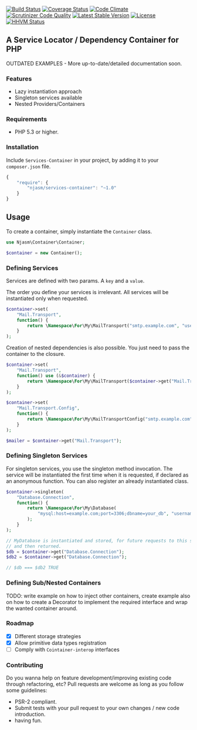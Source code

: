 [![Build Status](https://travis-ci.org/njasm/container.svg?branch=master)](https://travis-ci.org/njasm/container) [![Coverage Status](https://coveralls.io/repos/njasm/container/badge.png?branch=master)](https://coveralls.io/r/njasm/container?branch=master) [![Code Climate](https://codeclimate.com/github/njasm/container.png)](https://codeclimate.com/github/njasm/container) [![Scrutinizer Code Quality](https://scrutinizer-ci.com/g/njasm/container/badges/quality-score.png?b=master)](https://scrutinizer-ci.com/g/njasm/container/?branch=master)
[![Latest Stable Version](https://poser.pugx.org/njasm/container/v/stable.png)](https://packagist.org/packages/njasm/container) [![License](https://poser.pugx.org/njasm/container/license.png)](https://packagist.org/packages/njasm/container) 
[![HHVM Status](http://hhvm.h4cc.de/badge/njasm/container.png)](http://hhvm.h4cc.de/package/njasm/container)

## A Service Locator / Dependency Container for PHP

OUTDATED EXAMPLES - More up-to-date/detailed documentation soon.

### Features

 - Lazy instantiation approach
 - Singleton services available
 - Nested Providers/Containers 

### Requirements

 - PHP 5.3 or higher.

### Installation

Include ``Services-Container`` in your project, by adding it to your ``composer.json`` file.

```javascript
{
    "require": {
        "njasm/services-container": "~1.0"
    }
}
```
## Usage

To create a container, simply instantiate the ``Container`` class.

```php
use Njasm\Container\Container;

$container = new Container();
```

### Defining Services

Services are defined with two params. A ``key`` and a ``value``.

The order you define your services is irrelevant. All services will be instantiated only when requested.
```php
$container->set(
    "Mail.Transport",
    function() {
        return \Namespace\For\My\MailTransport("smtp.example.com", "username", "password", 25);
    }
);
```
Creation of nested dependencies is also possible. You just need to pass the container to the closure.
```php
$container->set(
    "Mail.Transport",
    function() use (&$container) {
        return \Namespace\For\My\MailTransport($container->get("Mail.Transport.Config"));
    }
);

$container->set(
    "Mail.Transport.Config",
    function() {
        return \Namespace\For\My\MailTransportConfig("smtp.example.com", "username", "password", 25);
    }
);

$mailer = $container->get("Mail.Transport");
```

### Defining Singleton Services

For singleton services, you use the singleton method invocation. 
The service will be instantiated the first time when it is requested, if declared as an anonymous function.
You can also register an already instantiated class.

```php
$container->singleton(
    "Database.Connection",
    function() {
        return \Namespace\For\My\Database(
            "mysql:host=example.com;port=3306;dbname=your_db", "username", "password"
        );
    }
);

// MyDatabase is instantiated and stored, for future requests to this service, 
// and then returned.
$db = $container->get("Database.Connection");
$db2 = $container->get("Database.Connection");

// $db === $db2 TRUE

```
### Defining Sub/Nested Containers

 TODO: write example on how to inject other containers, create example also on how to create a Decorator to implement
 the required interface and wrap the wanted container around.

### Roadmap

 - [x] Different storage strategies
 - [x] Allow primitive data types registration
 - [ ] Comply with ``Cointainer-interop`` interfaces

### Contributing

Do you wanna help on feature development/improving existing code through refactoring, etc?
Pull requests are welcome as long as you follow some guidelines:

 - PSR-2 compliant.
 - Submit tests with your pull request to your own changes / new code introduction.
 - having fun.

